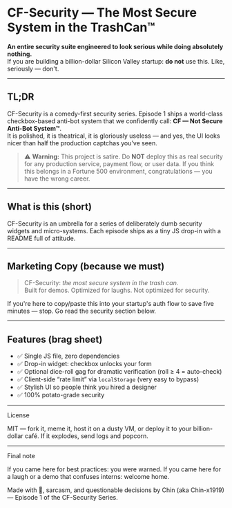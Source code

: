 # CF-Security — The Most Secure System in the TrashCan™  

**An entire security suite engineered to look serious while doing absolutely nothing.**  
If you are building a billion-dollar Silicon Valley startup: **do not** use this. Like, seriously — don't.

---

## TL;DR
CF-Security is a comedy-first security series. Episode 1 ships a world-class checkbox-based anti-bot system that we confidently call: **CF — Not Secure Anti-Bot System™**.  
It is polished, it is theatrical, it is gloriously useless — and yes, the UI looks nicer than half the production captchas you’ve seen.

> ⚠️ **Warning:** This project is satire. Do **NOT** deploy this as real security for any production service, payment flow, or user data. If you think this belongs in a Fortune 500 environment, congratulations — you have the wrong career.

---

## What is this (short)
CF-Security is an umbrella for a series of deliberately dumb security widgets and micro-systems. Each episode ships as a tiny JS drop-in with a README full of attitude.

---

## Marketing Copy (because we must)
> CF-Security: *the most secure system in the trash can.*  
> Built for demos. Optimized for laughs. Not optimized for security.

If you're here to copy/paste this into your startup's auth flow to save five minutes — stop. Go read the security section below.

---

## Features (brag sheet)
- ✅ Single JS file, zero dependencies  
- ✅ Drop-in widget: checkbox unlocks your form  
- ✅ Optional dice-roll gag for dramatic verification (roll ≥ 4 = auto-check)  
- ✅ Client-side “rate limit” via `localStorage` (very easy to bypass)  
- ✅ Stylish UI so people think you hired a designer  
- ✅ 100% potato-grade security


---

License

MIT — fork it, meme it, host it on a dusty VM, or deploy it to your billion-dollar café. If it explodes, send logs and popcorn.

---

Final note

If you came here for best practices: you were warned.
If you came here for a laugh or a demo that confuses interns: welcome home.

Made with 🥔, sarcasm, and questionable decisions by Chin (aka Chin-x1919) — Episode 1 of the CF-Security Series.
